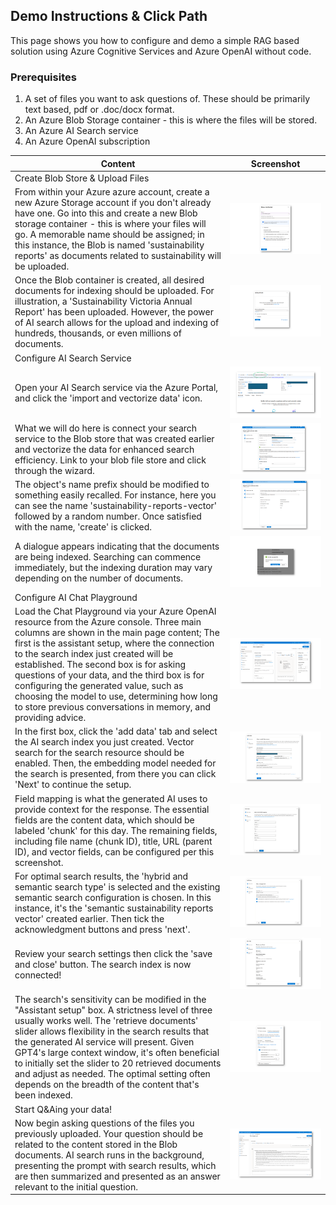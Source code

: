 ## Demo Instructions & Click Path
This page shows you how to configure and demo a simple RAG based solution using Azure Cognitive Services and Azure OpenAI without code.

### Prerequisites
1. A set of files you want to ask questions of. These should be primarily text based, pdf or .doc/docx format.
2. An Azure Blob Storage container - this is where the files will be stored.
3. An Azure AI Search service
4. An Azure OpenAI subscription

| Content | Screenshot |
| --- | --- |
| Create Blob Store & Upload Files |  |
| From within your Azure azure account, create a new Azure Storage account if you don't already have one. Go into this and create a new Blob storage container - this is where your files will go. A memorable name should be assigned; in this instance, the Blob is named 'sustainability reports' as documents related to sustainability will be uploaded. | ![Slide1](aisearch/Slide1.PNG) |
| Once the Blob container is created, all desired documents for indexing should be uploaded. For illustration, a 'Sustainability Victoria Annual Report' has been uploaded. However, the power of AI search allows for the upload and indexing of hundreds, thousands, or even millions of documents. | ![Slide2](aisearch/Slide2.PNG) |
| Configure AI Search Service |  |
| Open your AI Search service via the Azure Portal, and click the 'import and vectorize data' icon. | ![Slide3](aisearch/Slide3.PNG) |
| What we will do here is connect your search service to the Blob store that was created earlier and vectorize the data for enhanced search efficiency. Link to your blob file store and click through the wizard. | ![Slide4](aisearch/Slide4.PNG) |
| The object's name prefix should be modified to something easily recalled. For instance, here you can see the name 'sustainability-reports-vector' followed by a random number. Once satisfied with the name, 'create' is clicked. | ![Slide5](aisearch/Slide5.PNG) |
| A dialogue appears indicating that the documents are being indexed. Searching can commence immediately, but the indexing duration may vary depending on the number of documents. | ![Slide6](aisearch/Slide6.PNG) |
| Configure AI Chat Playground |  |
| Load the Chat Playground via your Azure OpenAI resource from the Azure console. Three main columns are shown in the main page content; The first is the assistant setup, where the connection to the search index just created will be established. The second box is for asking questions of your data, and the third box is for configuring the generated value, such as choosing the model to use, determining how long to store previous conversations in memory, and providing advice. | ![Slide7](aisearch/Slide7.PNG) |
| In the first box, click the 'add data' tab and select the AI search index you just created. Vector search for the search resource should be enabled. Then, the embedding model needed for the search is presented, from there you can click 'Next' to continue the setup. | ![Slide8](aisearch/Slide8.PNG) |
| Field mapping is what the generated AI uses to provide context for the response. The essential fields are the content data, which should be labeled 'chunk' for this day. The remaining fields, including file name (chunk ID), title, URL (parent ID), and vector fields, can be configured per this screenshot. | ![Slide9](aisearch/Slide9.PNG) |
| For optimal search results, the 'hybrid and semantic search type' is selected and the existing semantic search configuration is chosen. In this instance, it's the 'semantic sustainability reports vector' created earlier. Then tick the acknowledgment buttons and press 'next'. | ![Slide10](aisearch/Slide10.PNG) |
| Review your search settings then click the 'save and close' button. The search index is now connected! | ![Slide11](aisearch/Slide11.PNG) |
| The search's sensitivity can be modified in the "Assistant setup" box. A strictness level of three usually works well. The 'retrieve documents' slider allows flexibility in the search results that the generated AI service will present. Given GPT4's large context window, it's often beneficial to initially set the slider to 20 retrieved documents and adjust as needed. The optimal setting often depends on the breadth of the content that's been indexed. | ![Slide12](aisearch/Slide12.PNG) |
| Start Q&Aing your data! |  |
| Now begin asking questions of the files you previously uploaded. Your  question should be related to the content stored in the Blob documents. AI search runs in the background, presenting the prompt with search results, which are then summarized and presented as an answer relevant to the initial question. | ![Slide13](aisearch/Slide13.PNG) |
